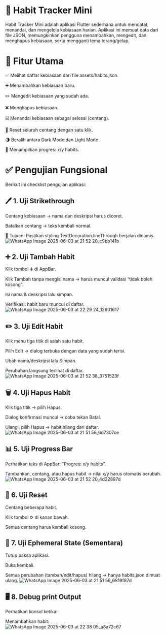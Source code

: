 # 📱 Habit Tracker Mini
Habit Tracker Mini adalah aplikasi Flutter sederhana untuk mencatat, menandai, dan mengelola kebiasaan harian. Aplikasi ini memuat data dari file JSON, memungkinkan pengguna menambahkan, mengedit, dan menghapus kebiasaan, serta mengganti tema terang/gelap.

# 🎯 Fitur Utama
✅ Melihat daftar kebiasaan dari file assets/habits.json.

➕ Menambahkan kebiasaan baru.

✏️ Mengedit kebiasaan yang sudah ada.

❌ Menghapus kebiasaan.

☑️ Menandai kebiasaan sebagai selesai (centang).

🔁 Reset seluruh centang dengan satu klik.

🌗 Beralih antara Dark Mode dan Light Mode.

🔢 Menampilkan progres: x/y habits.

# ✅ Pengujian Fungsional
Berikut ini checklist pengujian aplikasi:


## 🖊️ 1. Uji Strikethrough
 Centang kebiasaan → nama dan deskripsi harus dicoret.

 Batalkan centang → teks kembali normal.

🧪 Tujuan: Pastikan styling TextDecoration.lineThrough berjalan dinamis.
![WhatsApp Image 2025-06-03 at 21 52 20_c9bb141b](https://github.com/user-attachments/assets/13e1ec04-02b5-4f37-9999-7edb23788122)


## ➕ 2. Uji Tambah Habit
 Klik tombol ➕ di AppBar.

 Klik Tambah tanpa mengisi nama → harus muncul validasi “tidak boleh kosong”.

 Isi nama & deskripsi lalu simpan.

 Verifikasi: habit baru muncul di daftar.
![WhatsApp Image 2025-06-03 at 22 29 24_12601617](https://github.com/user-attachments/assets/cc550a1f-4dc2-45d0-89e0-be82226eebc9)


## ✏️ 3. Uji Edit Habit
 Klik menu tiga titik di salah satu habit.

 Pilih Edit → dialog terbuka dengan data yang sudah terisi.

 Ubah nama/deskripsi lalu Simpan.

 Perubahan langsung terlihat di daftar.
![WhatsApp Image 2025-06-03 at 21 52 38_3751523f](https://github.com/user-attachments/assets/183d673e-424c-40b3-a796-de9bdb905a22)


## 🗑️ 4. Uji Hapus Habit
 Klik tiga titik → pilih Hapus.

 Dialog konfirmasi muncul → coba tekan Batal.

 Ulangi, pilih Hapus → habit hilang dari daftar.
![WhatsApp Image 2025-06-03 at 21 51 56_6d7307ce](https://github.com/user-attachments/assets/ad377f71-b57c-4b90-b6d0-bb934f2cd750)


## 📊 5. Uji Progress Bar
 Perhatikan teks di AppBar: “Progres: x/y habits”.

 Tambahkan, centang, atau hapus habit → nilai x/y harus otomatis berubah.
![WhatsApp Image 2025-06-03 at 21 52 20_4d22897d](https://github.com/user-attachments/assets/4356e071-814a-4247-af42-cbbf77f1d034)

 
## 🔁 6. Uji Reset
 Centang beberapa habit.

 Klik tombol ⟳ di kanan bawah.

 Semua centang harus kembali kosong.

## 🧪 7. Uji Ephemeral State (Sementara)
 Tutup paksa aplikasi.

 Buka kembali.

 Semua perubahan (tambah/edit/hapus) hilang → hanya habits.json dimuat ulang.
![WhatsApp Image 2025-06-03 at 21 51 56_6819f87d](https://github.com/user-attachments/assets/8c453e16-a8f5-476c-b5d0-8051aeedfcf1)


## 🖥️ 8. Debug print Output
Perhatikan konsol ketika:

Menambahkan habit:
![WhatsApp Image 2025-06-03 at 22 38 05_a8a72c67](https://github.com/user-attachments/assets/94841f94-75d5-4389-81ba-d8e7c74518e8)
